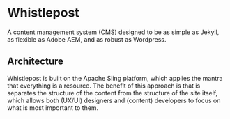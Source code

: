 Whistlepost
===========

A content management system (CMS) designed to be as simple as Jekyll, as flexible as Adobe AEM, and as robust as Wordpress.

## Architecture

Whistlepost is built on the Apache Sling platform, which applies the mantra that everything is a resource. The benefit of this approach is that is separates the structure of the content from the structure of the site itself, which allows both (UX/UI) designers and (content) developers to focus on what is most important to them.
